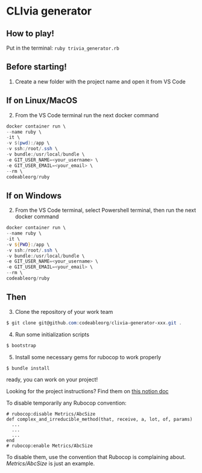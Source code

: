 # CLIvia generator
## How to play!

Put in the terminal: `ruby trivia_generator.rb`

## Before starting!

1. Create a new folder with the project name and open it from VS Code

## If on Linux/MacOS

2. From the VS Code terminal run the next docker command

```powershell
docker container run \
--name ruby \
-it \
-v $(pwd):/app \
-v ssh:/root/.ssh \
-v bundle:/usr/local/bundle \
-e GIT_USER_NAME=<your_username> \
-e GIT_USER_EMAIL=<your_email> \
--rm \
codeableorg/ruby
```

## If on Windows

2. From the VS Code terminal, select Powershell terminal, then run the next docker command

```powershell
docker container run \
--name ruby \
-it \
-v ${PWD}:/app \
-v ssh:/root/.ssh \
-v bundle:/usr/local/bundle \
-e GIT_USER_NAME=<your_username> \
-e GIT_USER_EMAIL=<your_email> \
--rm \
codeableorg/ruby
```

## Then

3. Clone the repository of your work team

```powershell
$ git clone git@github.com:codeableorg/clivia-generator-xxx.git .
```

4.  Run some initialization scripts

```powershell
$ bootstrap
```

5.  Install some necessary gems for rubocop to work properly

```powershell
$ bundle install
```

ready, you can work on your project!

Looking for the project instructions? Find them on [this notion doc](https://ableco.notion.site/Individual-CLIvia-generator-87e1fd914fe44580aab29f14abae1a04)

To disable temporarily any Rubocop convention:

```
# rubocop:disable Metrics/AbcSize
def complex_and_irreducible_method(that, receive, a, lot, of, params)
  ...
  ...
  ...
end
# rubocop:enable Metrics/AbcSize
```

To disable them, use the convention that Rubocop is complaining about. _Metrics/AbcSize_ is just an example.
